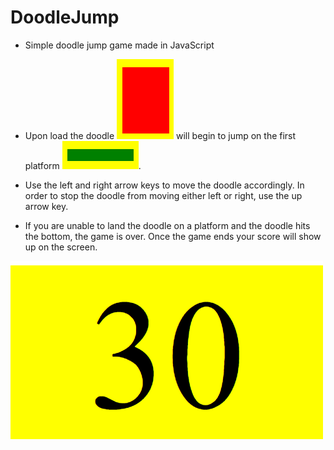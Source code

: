 # DoodleJump

* Simple doodle jump game made in JavaScript

* Upon load the doodle  ![doodle](./images/doodle.png) will begin to jump on the first platform ![platform](./images/platform.png).

* Use the left and right arrow keys to move the doodle accordingly. In order to stop the doodle from moving either left or right, use the up arrow key.

* If you are unable to land the doodle on a platform and the doodle hits the bottom, the game is over. Once the game ends your score will show up on the screen.

![score](./images/score.png)